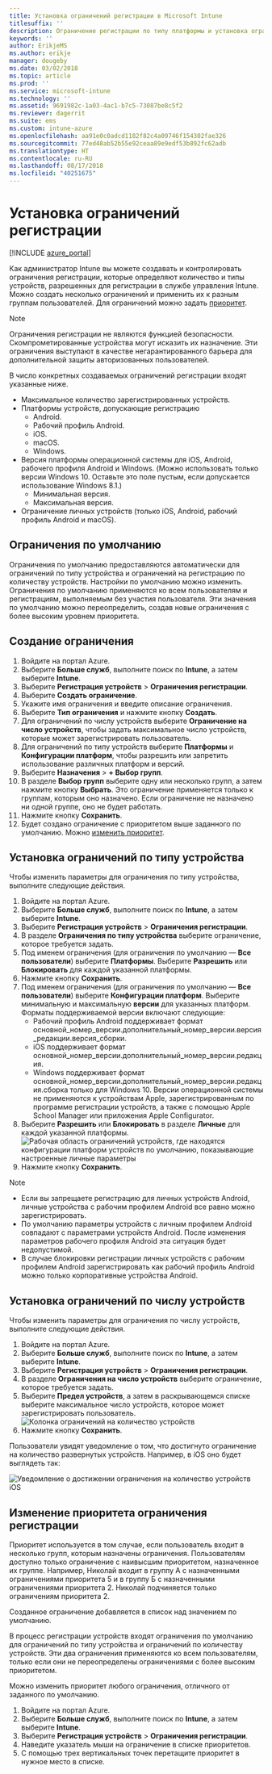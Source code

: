 ```yaml
---
title: Установка ограничений регистрации в Microsoft Intune
titlesuffix: ''
description: Ограничение регистрации по типу платформы и установка ограничения на регистрацию устройств в Intune.
keywords: ''
author: ErikjeMS
ms.author: erikje
manager: dougeby
ms.date: 03/02/2018
ms.topic: article
ms.prod: ''
ms.service: microsoft-intune
ms.technology: ''
ms.assetid: 9691982c-1a03-4ac1-b7c5-73087be8c5f2
ms.reviewer: dagerrit
ms.suite: ems
ms.custom: intune-azure
ms.openlocfilehash: aa91e0c0adcd1182f82c4a09746f154302fae326
ms.sourcegitcommit: 77ed48ab52b55e92ceaa89e9edf53b892fc62adb
ms.translationtype: HT
ms.contentlocale: ru-RU
ms.lasthandoff: 08/17/2018
ms.locfileid: "40251675"
---
```

# <a name="set-enrollment-restrictions"></a>Установка ограничений регистрации

[!INCLUDE [azure_portal](./includes/azure_portal.md)]

Как администратор Intune вы можете создавать и контролировать ограничения регистрации, которые определяют количество и типы устройств, разрешенных для регистрации в службе управления Intune. Можно создать несколько ограничений и применить их к разным группам пользователей. Для ограничений можно задать [приоритет](#change-enrollment-restriction-priority).

>[!NOTE]
>Ограничения регистрации не являются функцией безопасности. Скомпрометированные устройства могут исказить их назначение. Эти ограничения выступают в качестве негарантированного барьера для дополнительной защиты авторизованных пользователей.

В число конкретных создаваемых ограничений регистрации входят указанные ниже.

- Максимальное количество зарегистрированных устройств.
- Платформы устройств, допускающие регистрацию
  - Android.
  - Рабочий профиль Android.
  - iOS.
  - macOS.
  - Windows.
- Версия платформы операционной системы для iOS, Android, рабочего профиля Android и Windows. (Можно использовать только версии Windows 10. Оставьте это поле пустым, если допускается использование Windows 8.1.)
  - Минимальная версия.
  - Максимальная версия.
- Ограничение личных устройств (только iOS, Android, рабочий профиль Android и macOS).

## <a name="default-restrictions"></a>Ограничения по умолчанию

Ограничения по умолчанию предоставляются автоматически для ограничений по типу устройства и ограничений на регистрацию по количеству устройств. Настройки по умолчанию можно изменить. Ограничения по умолчанию применяются ко всем пользователям и регистрациям, выполняемым без участия пользователя. Эти значения по умолчанию можно переопределить, создав новые ограничения с более высоким уровнем приоритета.

## <a name="create-a-restriction"></a>Создание ограничения

1. Войдите на портал Azure.
2. Выберите **Больше служб**, выполните поиск по **Intune**, а затем выберите **Intune**.
3. Выберите **Регистрация устройств** > **Ограничения регистрации**.
4. Выберите **Создать ограничение**.
5. Укажите имя ограничения и введите описание ограничения.
6. Выберите **Тип ограничения** и нажмите кнопку **Создать**.
7. Для ограничений по числу устройств выберите **Ограничение на число устройств**, чтобы задать максимальное число устройств, которые может зарегистрировать пользователь.
8. Для ограничений по типу устройств выберите **Платформы** и **Конфигурации платформ**, чтобы разрешить или запретить использование различных платформ и версий.
9. Выберите **Назначения** > **+ Выбор групп**.
10. В разделе **Выбор групп** выберите одну или несколько групп, а затем нажмите кнопку **Выбрать**. Это ограничение применяется только к группам, которым оно назначено. Если ограничение не назначено ни одной группе, оно не будет работать.
11. Нажмите кнопку **Сохранить**.
12. Будет создано ограничение с приоритетом выше заданного по умолчанию. Можно [изменить приоритет](#change-enrollment-restriction-priority).

## <a name="set-device-type-restrictions"></a>Установка ограничений по типу устройства

Чтобы изменить параметры для ограничения по типу устройства, выполните следующие действия.

1. Войдите на портал Azure.
2. Выберите **Больше служб**, выполните поиск по **Intune**, а затем выберите **Intune**.
3. Выберите **Регистрация устройств** > **Ограничения регистрации**.
4. В разделе **Ограничения по типу устройства** выберите ограничение, которое требуется задать.
5. Под именем ограничения (для ограничения по умолчанию — **Все пользователи**) выберите  **Платформы**. Выберите **Разрешить** или **Блокировать** для каждой указанной платформы.
6. Нажмите кнопку **Сохранить**.
7. Под именем ограничения (для ограничения по умолчанию — **Все пользователи**) выберите  **Конфигурации платформ**. Выберите минимальную и максимальную **версии** для указанных платформ. Форматы поддерживаемой версии включают следующие:
    - Рабочий профиль Android поддерживает формат основной_номер_версии.дополнительный_номер_версии.версия_редакции.версия_сборки.
    - iOS поддерживает формат основной_номер_версии.дополнительный_номер_версии.редакция.
    - Windows поддерживает формат основной_номер_версии.дополнительный_номер_версии.редакция.сборка только для Windows 10.
  Версии операционной системы не применяются к устройствам Apple, зарегистрированным по программе регистрации устройств, а также с помощью Apple School Manager или приложения Apple Configurator.
8. Выберите **Разрешить** или **Блокировать** в разделе **Личные** для каждой указанной платформы.
    ![Рабочая область ограничений устройств, где находятся конфигурации платформ устройств по умолчанию, показывающие настроенные личные параметры](media/device-restrictions-platform-configurations.png)
9. Нажмите кнопку **Сохранить**.


>[!NOTE]
>- Если вы запрещаете регистрацию для личных устройств Android, личные устройства с рабочим профилем Android все равно можно зарегистрировать.
>- По умолчанию параметры устройств с личным профилем Android совпадают с параметрами устройств Android. После изменения параметров рабочего профиля Android эта ситуация будет недопустимой.
>- В случае блокировки регистрации личных устройств с рабочим профилем Android зарегистрировать как рабочий профиль Android можно только корпоративные устройства Android.

## <a name="set-device-limit-restrictions"></a>Установка ограничений по числу устройств

Чтобы изменить параметры для ограничения по числу устройств, выполните следующие действия.

1. Войдите на портал Azure.
2. Выберите **Больше служб**, выполните поиск по **Intune**, а затем выберите **Intune**.
3. Выберите **Регистрация устройств** > **Ограничения регистрации**.
4. В разделе **Ограничения на число устройств** выберите ограничение, которое требуется задать.
5. Выберите **Предел устройств**, а затем в раскрывающемся списке выберите максимальное число устройств, которое может зарегистрировать пользователь.
    ![Колонка ограничений на количество устройств](./media/device-restrictions-limit.png)
6. Нажмите кнопку **Сохранить**.


Пользователи увидят уведомление о том, что достигнуто ограничение на количество развернутых устройств. Например, в iOS оно будет выглядеть так:

![Уведомление о достижении ограничения на количество устройств iOS](./media/enrollment-restrictions-ios-set-limit-notification.png)

## <a name="change-enrollment-restriction-priority"></a>Изменение приоритета ограничения регистрации

Приоритет используется в том случае, если пользователь входит в несколько групп, которым назначены ограничения. Пользователям доступно только ограничение с наивысшим приоритетом, назначенное их группе. Например, Николай входит в группу А с назначенными ограничениями приоритета 5 и в группу Б с назначенными ограничениями приоритета 2. Николай подчиняется только ограничениям приоритета 2.

Созданное ограничение добавляется в список над значением по умолчанию.

В процесс регистрации устройств входят ограничения по умолчанию для ограничений по типу устройства и ограничений по количеству устройств. Эти два ограничения применяются ко всем пользователям, только если они не переопределены ограничениями с более высоким приоритетом.

Можно изменить приоритет любого ограничения, отличного от заданного по умолчанию.

1. Войдите на портал Azure.
2. Выберите **Больше служб**, выполните поиск по **Intune**, а затем выберите **Intune**.
3. Выберите **Регистрация устройств** > **Ограничения регистрации**.
4. Наведите указатель мыши на ограничение в списке приоритетов.
5. С помощью трех вертикальных точек перетащите приоритет в нужное место в списке.

